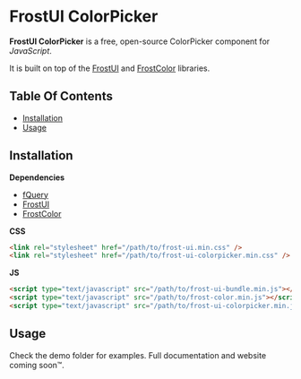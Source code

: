 # FrostUI ColorPicker

**FrostUI ColorPicker** is a free, open-source ColorPicker component for *JavaScript*.

It is built on top of the [FrostUI](https://github.com/elusivecodes/FrostUI) and [FrostColor](https://github.com/elusivecodes/FrostColor) libraries.


## Table Of Contents
- [Installation](#installation)
- [Usage](#usage)



## Installation

**Dependencies**

- [fQuery](https://github.com/elusivecodes/fQuery)
- [FrostUI](https://github.com/elusivecodes/FrostUI)
- [FrostColor](https://github.com/elusivecodes/FrostColor)

**CSS**

```html
<link rel="stylesheet" href="/path/to/frost-ui.min.css" />
<link rel="stylesheet" href="/path/to/frost-ui-colorpicker.min.css" />
```

**JS**

```html
<script type="text/javascript" src="/path/to/frost-ui-bundle.min.js"></script>
<script type="text/javascript" src="/path/to/frost-color.min.js"></script>
<script type="text/javascript" src="/path/to/frost-ui-colorpicker.min.js"></script>
```


## Usage

Check the demo folder for examples. Full documentation and website coming soon™.